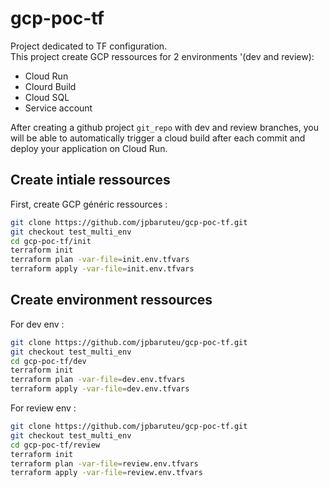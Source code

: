 # gcp-poc-tf

Project dedicated to TF configuration.  
This project create GCP ressources for 2 environments '(dev and review):
- Cloud Run
- Clourd Build
- Cloud SQL
- Service account

After creating a github project `git_repo` with dev and review branches, you will be able to automatically trigger a cloud build after each commit and deploy your application on Cloud Run.

## Create intiale ressources

First, create GCP généric ressources :

```bash
git clone https://github.com/jpbaruteu/gcp-poc-tf.git
git checkout test_multi_env
cd gcp-poc-tf/init
terraform init
terraform plan -var-file=init.env.tfvars
terraform apply -var-file=init.env.tfvars
```

## Create environment ressources

For dev env :

```bash
git clone https://github.com/jpbaruteu/gcp-poc-tf.git
git checkout test_multi_env
cd gcp-poc-tf/dev
terraform init
terraform plan -var-file=dev.env.tfvars
terraform apply -var-file=dev.env.tfvars
```

For review env :

```bash
git clone https://github.com/jpbaruteu/gcp-poc-tf.git
git checkout test_multi_env
cd gcp-poc-tf/review
terraform init
terraform plan -var-file=review.env.tfvars
terraform apply -var-file=review.env.tfvars
```
